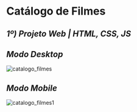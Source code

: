 # Catálogo de Filmes

## ***1º) Projeto Web | HTML, CSS, JS***

## ***Modo Desktop***

![catalogo_filmes](https://user-images.githubusercontent.com/101817225/168429876-2bd0c6f1-608e-4330-a28d-51a0d832f8aa.jpeg)

## ***Modo Mobile***

![catalogo_filmes1](https://user-images.githubusercontent.com/101817225/168429912-01849e42-d4dc-4a04-b2b7-d116f998ac0e.png)
